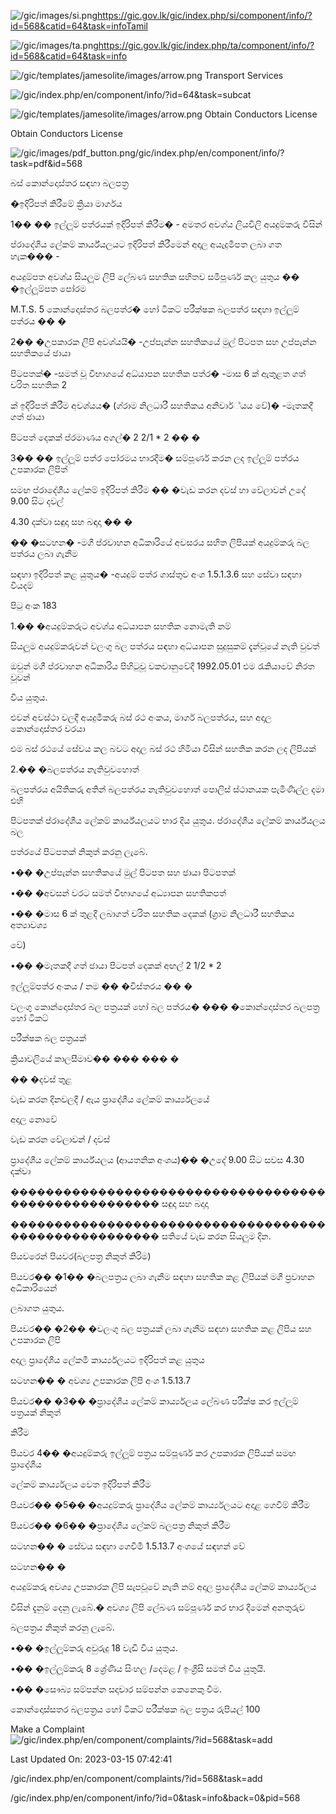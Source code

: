 <!-- Source: https://gic.gov.lk/gic/index.php/en/component/info/?id=568&catid=64&task=info -->

![/gic/images/si.png](/gic/images/si.png)https://gic.gov.lk/gic/index.php/si/component/info/?id=568&catid=64&task=infoTamil

![/gic/images/ta.png](/gic/images/ta.png)https://gic.gov.lk/gic/index.php/ta/component/info/?id=568&catid=64&task=info

![/gic/templates/jamesolite/images/arrow.png](/gic/templates/jamesolite/images/arrow.png) Transport Services

![/gic/index.php/en/component/info/?id=64&task=subcat](/gic/index.php/en/component/info/?id=64&task=subcat)

![/gic/templates/jamesolite/images/arrow.png](/gic/templates/jamesolite/images/arrow.png) Obtain Conductors License

Obtain Conductors License

![/gic/images/pdf_button.png](/gic/images/pdf_button.png)/gic/index.php/en/component/info/?task=pdf&id=568

බස් කොන්දොස්තර සඳහා බලපත්‍ර

�ඉදිරිපත් කිරීමේ ක්‍රියා මාර්ගය

1�� �� ඉල්ලූම් පත්රයක් ඉදිරිපත් කිරීම� - අමතර අවශ්ය ලියවිලි අයදුම්කරු විසින්

ප්රාදේශීය ලේකම් කාර්ය්යලයට ඉදිරිපත් කිරීමෙන් අදාල අයැදුමීපත ලබා ගත හැක��� -

අයදුම්පත අවශ්ය සියලූම ලිපි ලේබණ සහතික සහිතව සමීපූර්ණ කල යුතුය �� �ඉල්ලූම්පත පෝරම

M.T.S. 5 කොන්දොස්තර බලපත්ර� හෝ ටිකට් පරීක්ෂක බලපත්ර සඳහා ඉල්ලූම් පත්රය �� �

2�� �උපකාරක ලිපි අවශ්යයි� -උප්පැන්න සහතිකයේ මුල් පිටපත සහ උප්පැන්න සහතිකයේ ඡායා

පිටපතක්� -සමත් වූ විභාගයේ අධ්යාපන සහතික පත්ර� -මාස 6 ක් ඇතුළත ගත් චරිත සහතික 2

ක් ඉදිරිපත් කිරීම අවශ්යය� (ග්රාම නිලධාරී සහතිකය අනිවාර්්යය වේ)� -මෑතකදී ගත් ඡායා

පිටපත් දෙකක් ප්රමාණය අගල්� 2 2/1 * 2 �� �

3�� �� ඉල්ලූම් පත්ර පෝරමය භාරදීම� සම්පූර්ණ කරන ලද ඉල්ලූම් පත්රය උපකාරක ලිපිත්

සමඟ ප්රාදේශීය ලේකම් ඉදිරිපත් කිරීම �� �වැඩ කරන දවස් හා වේලාවන් උදේ 9.00 සිට දවල්

4.30 දක්වා සඳුදා සහ බඳාදා �� �

�� �සටහන� -මගී ප්රවාහන අධිකාරියේ අවසරය සහිත ලිපියක් අයදුම්කරු බල පත්රය ලබා ගැනීම

සඳහා ඉදිරිපත් කළ යුතුය� -අයදුම් පත්ර ගාස්තුව අංශ 1.5.1.3.6 සහ සේවා සඳහා වියදම්

පිටු අංක 183

1.�� �අයදුම්කරුට අවශ්ය අධ්යාපන සහතික නොමැති නම්

සියලූම අයදුම්කරුවන් වලංගු බල පත්රය සඳහා අධ්යාපන සුදුසුකම් දැන්වූයේ නැති වුවත්

ඔවුන් මගී ප්රවාහන අධිකාරිය පිහිටුවූ වකවානුවේදී 1992.05.01 එම රැකියාවේ නිරත වූවන්

විය යුතුය.

එවන් අවස්ථා වලදී අයදුමීකරු බස් රථ අංකය, මාර්ග බලපත්රය, සහ අදාල කොන්දොස්තර වරයා

එම බස් රථයේ සේවය කල බවට අදාල බස් රථ හිමියා විසින් සහතික කරන ලද ලිපියක්

2.�� �බලපත්රය නැතිවුවහොත්

බලපත්රය අයිතිකරු අතින් බලපත්රය නැතිවුවහොත් පොලිස් ස්ථානයක පැමිණිල්ල දමා එහි

පිටපතක් ප්රාදේශීය ලේකම් කාර්ය්යලයට භාර දිය යුතුය. ප්රාදේශීය ලේකම් කාර්ය්යලය බල

පත්රයේ පිටපතක් නිකුත් කරනු ලැබේ.

•�� �උප්පැන්න සහතිකයේ මුල් පිටපත සහ ඡායා පිටපතක්

•�� �අවසන් වරට සමත් විභාගයේ අධ්‍යාපන සහතිකපත්

•�� �මාස 6 ක් තුළදී ලබාගත් චරිත සහතික දෙකක් (ග්‍රාම නිලධාරී සහතිකය අත්‍යාවශ්‍ය

වේ)

•�� �මෑතකදී ගත් ඡායා පිටපත් දෙකක් අඟල් 2 1/2 * 2

ඉල්ලූම්පත්ර අංකය / නම �� �විස්තරය �� �

වලංගු කොන්දොස්තර බල පත්‍රයක් හෝ බල පත්රය� ��� �කොන්දොස්තර බලපත්‍ර හෝ ටිකට්

පරීක්ෂක බල පත්‍රයක්

ක්‍රියාවලියේ කාලසීමාව�� ��� ��� �

�� �දවස් තුළ

වැඩ කරන දිනවලදී / ඇය ප්‍රාදේශීය ලේකම් කාර්ය්‍යලයේ

අදාල නොවේ

වැඩ කරන වේලාවන් / දවස්

ප්‍රාදේශීය ලේකම් කාර්ය්යලය (ආයතනික අංශය)�� �උදේ 9.00 සිට සවස 4.30 දක්වා

����������������������������������������������������� සඳුදා සහ බදාදා

����������������������������������������������������� සතියේ වැඩ කරන සියලුම දින.

පියවරෙන් පියවර(බලපත්‍ර නිකුත් කිරිම)

පියවර�� �1�� �බලපත්‍රය ලබා ගැනීම සඳහා සහතික කළ ලිපියක් මගී ප්‍රවාහන අධිකාරියෙන්

ලබාගත යුතුය.

පියවර�� �2�� �වලංගු බල පත්‍රයක් ලබා ගැනීම සඳහා සහතික කළ ලිපිය සහ උපකාරක ලිපි

අදාල ප්‍රාදේශීය ලේකමී කාර්ය්‍යලයට ඉදිරිපත් කළ යුතුය

සටහන�� � අවශ්‍ය උපකාරක ලිපි අංශ 1.5.13.7

පියවර�� �3�� �ප්‍රාදේශීය ලේකම් කාර්ය්‍යලය ලේබණ පරීක්ෂ කර ඉල්ලූම් පත්‍රයක් නිකුත්

කිරීම

පියවර 4�� �අයදුම්කරු ඉල්ලූම් පත්‍රය සම්පූර්ණ කර උපකාරක ලිපියක් සමඟ ප්‍රාදේශීය

ලේකම් කාර්ය්‍යලය වෙත ඉදිරිපත් කිරීම

පියවර�� �5�� �අයදුම්කරු ප්‍රාදේශීය ලේකම් කාර්ය්‍යලයට අදාළ ගෙවීම් කිරීම

පියවර�� �6�� �ප්‍රාදේශීය ලේකම් බලපත්‍ර නිකුත් කිරීම

සටහන�� � සේවය සඳහා ගෙවීමී 1.5.13.7 අංශයේ සඳහන් වේ

සටහන�� �

අයදුම්කරු අවශ්‍ය උපකාරක ලිපි සැපවූවේ නැති නම් අදාල ප්‍රාදේශීය ලේකම් කාර්ය්‍යලය

විසින් දැනුම් දෙනු ලැබේ.� අවශ්‍ය ලිපි ලේබණ සම්පූර්ණ කර භාර දීමෙන් අනතුරුව

බලපත්‍රය නිකුත් කරනු ලැබේ.

•�� �ඉල්ලූම්කරු අවුරුදු 18 වැඩි විය යුතුය.

•�� �ඉල්ලූම්කරු 8 ශ්‍රේණිය සිංහල /දෙමළ / ඉංග්‍රීසි සමත් විය යුතුයි.

•�� �සෞබ්‍ය සම්පන්න සදාචාර සම්පන්න කෙනෙකු වීම.

කොන්දොස්සතර බලපත්‍රය හෝ ටිකට් පරීක්ෂක බල පත්‍රය රුපියල් 100

Make a Complaint ![/gic/index.php/en/component/complaints/?id=568&task=add](/gic/index.php/en/component/complaints/?id=568&task=add)

Last Updated On: 2023-03-15 07:42:41

/gic/index.php/en/component/complaints/?id=568&task=add

/gic/index.php/en/component/info/?id=0&task=info&back=0&pid=568